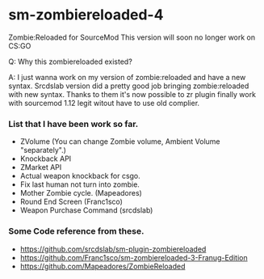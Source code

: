 # sm-zombiereloaded-4
Zombie:Reloaded for SourceMod This version will soon no longer work on CS:GO

Q: Why this zombiereloaded existed?

A: I just wanna work on my version of zombie:reloaded and have a new syntax. Srcdslab version did a pretty good job bringing zombie:reloaded with new syntax. Thanks to them it's now possible to zr plugin finally work with sourcemod 1.12 legit witout have to use old complier. 

### List that I have been work so far.
- ZVolume (You can change Zombie volume, Ambient Volume "separately".) 
- Knockback API
- ZMarket API
- Actual weapon knockback for csgo.
- Fix last human not turn into zombie.
- Mother Zombie cycle. (Mapeadores)
- Round End Screen (Franc1sco)
- Weapon Purchase Command (srcdslab)

### Some Code reference from these. 
- https://github.com/srcdslab/sm-plugin-zombiereloaded
- https://github.com/Franc1sco/sm-zombiereloaded-3-Franug-Edition
- https://github.com/Mapeadores/ZombieReloaded

